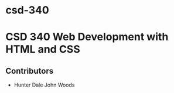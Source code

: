 # csd-340
<h1>CSD 340 Web Development with HTML and CSS</h1>
<h2> Contributors </h2>
<ul><li> Hunter Dale John Woods</li></ul>
